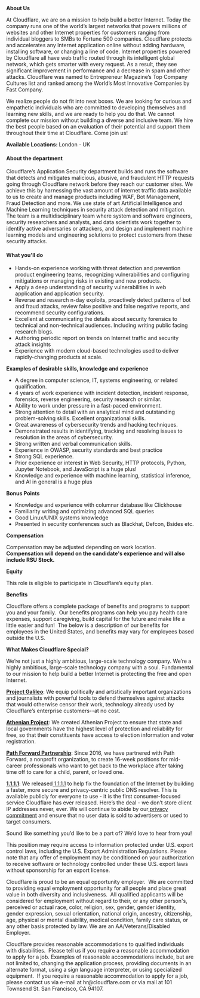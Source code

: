 <div class="content-intro">
	<div><strong>About Us</strong></div>
	<div>
		<p>At Cloudflare, we are on a mission to help build a better Internet. Today the company runs one of the world’s largest networks that powers millions of websites and other Internet properties for customers ranging from individual bloggers to SMBs to Fortune 500 companies. Cloudflare protects and accelerates any Internet application online without adding hardware, installing software, or changing a line of code. Internet properties powered by Cloudflare all have web traffic routed through its intelligent global network, which gets smarter with every request. As a result, they see significant improvement in performance and a decrease in spam and other attacks. Cloudflare was named to Entrepreneur Magazine’s Top Company Cultures list and ranked among the World’s Most Innovative Companies by Fast Company.&nbsp;</p>
		<p><span style="font-weight: 400;">We realize people do not fit into neat boxes. We are looking for curious and empathetic individuals who are committed to developing themselves and learning new skills, and we are ready to help you do that. We cannot complete our mission without building a diverse and inclusive team. We hire the best people based on an evaluation of their potential and support them throughout their time at Cloudflare. Come join us!&nbsp;</span></p>
	</div>
</div>
<p><strong>Available Locations: </strong>London - UK</p>
<h4><strong>About the department</strong></h4>
<p>Cloudflare’s Application Security department builds and runs the software that detects and mitigates malicious, abusive, and fraudulent HTTP requests going through Cloudflare network before they reach our customer sites. We achieve this by harnessing the vast amount of internet traffic data available to us to create and manage products including WAF, Bot Management, Fraud Detection and more. We use state of art Artificial Intelligence and Machine Learning techniques in security attack detection and mitigation. The team is a multidisciplinary team where system and software engineers, security researchers and analysts, and data scientists work together to identify active adversaries or attackers, and design and implement machine learning models and engineering solutions to protect customers from these security attacks.&nbsp;</p>
<h4><strong>What you'll do</strong></h4>
<ul>
	<li>Hands-on experience working with threat detection and prevention product engineering teams, recognizing vulnerabilities and configuring mitigations or managing risks in existing and new products.</li>
	<li>Apply a deep understanding of security vulnerabilities in web application and application security.</li>
	<li>Reverse and research n-day exploits, proactively detect patterns of bot and fraud attacks, review false positive and false negative reports, and recommend security configurations.</li>
	<li>Excellent at communicating the details about security forensics to technical and non-technical audiences.&nbsp;Including writing public facing research blogs.</li>
	<li>Authoring periodic report on trends on Internet traffic and security attack insights</li>
	<li>Experience with modern cloud-based technologies used to deliver rapidly-changing products at scale.</li>
</ul>
<p><strong>Examples of desirable skills, knowledge and experience</strong></p>
<ul>
	<li>A degree in computer science, IT, systems engineering, or related qualification.</li>
	<li>4 years of work experience with incident detection, incident response, forensics, reverse engineering, security research or similar.</li>
	<li>Ability to work under pressure in a fast-paced environment.</li>
	<li>Strong attention to detail with an analytical mind and outstanding problem-solving skills. Excellent organizational skills.</li>
	<li>Great awareness of cybersecurity trends and hacking techniques.</li>
	<li>Demonstrated results in identifying, tracking and resolving issues to resolution in the areas of cybersecurity.</li>
	<li>Strong written and verbal communication skills.</li>
	<li>Experience in OWASP, security standards and best practice</li>
	<li>Strong SQL experience.</li>
	<li>Prior experience or interest in Web Security, HTTP protocols, Python, Jupyter Notebook, and JavaScript is a huge plus!</li>
	<li>Knowledge and experience with machine learning, statistical inference, and AI in general is a huge plus</li>
</ul>
<p><strong>Bonus Points</strong></p>
<ul>
	<li>Knowledge and experience with columnar database like Clickhouse</li>
	<li>Familiarity writing and optimizing advanced SQL queries</li>
	<li>Good Linux/UNIX systems knowledge</li>
	<li>Presented in security conferences such as Blackhat, Defcon, Bsides etc.</li>
</ul>
<p><strong>Compensation</strong></p>
<p>Compensation may be adjusted depending on work location. <strong>Compensation will depend on the candidate's experience and will also include RSU Stock.</strong></p>
<p><strong>Equity</strong></p>
<p>This role is eligible to participate in Cloudflare’s equity plan.</p>
<p><strong>Benefits</strong></p>
<p>Cloudflare offers a complete package of benefits and programs to support you and your family.&nbsp; Our benefits programs can help you pay health care expenses, support caregiving, build capital for the future and make life a little easier and fun!&nbsp; The below is a description of our benefits for employees in the United States, and benefits may vary for employees based outside the U.S.</p>
<div class="content-conclusion">
	<p><strong>What Makes Cloudflare Special?</strong></p>
	<p><span style="font-weight: 400;">We’re not just a highly ambitious, large-scale technology company. We’re a highly ambitious, large-scale technology company with a soul. Fundamental to our mission to help build a better Internet is protecting the free and open Internet.</span></p>
	<p><a href="https://blog.cloudflare.com/protecting-free-expression-online/"><strong>Project Galileo</strong></a><span style="font-weight: 400;">: We equip politically and artistically important organizations and journalists with powerful tools to defend themselves against attacks that would otherwise censor their work, technology already used by Cloudflare’s enterprise customers--at no cost.</span></p>
	<p><strong><a href="https://www.cloudflare.com/athenian/">Athenian Project</a></strong><span style="font-weight: 400;">: We created Athenian Project to ensure that state and local governments have the highest level of protection and reliability for free, so that their constituents have access to election information and voter registration.</span></p>
	<p><a href="https://blog.cloudflare.com/tag/path-forward/"><strong>Path Forward Partnership</strong></a><span style="font-weight: 400;">: Since 2016, we have partnered with Path Forward, a nonprofit organization, to create 16-week positions for mid-career professionals who want to get back to the workplace after taking time off to care for a child, parent, or loved one.</span></p>
	<p><a href="https://1.1.1.1/"><strong>1.1.1.1</strong></a><span style="font-weight: 400;">: We released</span><a href="https://1.1.1.1/"> <span style="font-weight: 400;">1.1.1.1</span></a><span style="font-weight: 400;"> to help fix the foundation of the Internet by building a faster, more secure and privacy-centric public DNS resolver. This is available publicly for everyone to use - it is the first consumer-focused service Cloudflare has ever released. Here’s the deal - we don’t store client IP addresses never, ever. We will continue to abide by our</span><a href="https://developers.cloudflare.com/1.1.1.1/privacy/public-dns-resolver"> privacy commitment</a><span style="font-weight: 400;"> and ensure that no user data is sold to advertisers or used to target consumers.</span></p>
	<p><span style="font-weight: 400;">Sound like something you’d like to be a part of? We’d love to hear from you!</span></p>
	<p><span style="font-weight: 400;">This position may require access to information protected under U.S. export control laws, including the U.S. Export Administration Regulations. Please note that any offer of employment may be conditioned on your authorization to receive software or technology controlled under these U.S. export laws without sponsorship for an export license.</span></p>
	<p><span style="font-weight: 400;">Cloudflare is proud to be an equal opportunity employer. &nbsp;We are committed to providing equal employment opportunity for all people and place great value in both diversity and inclusiveness. &nbsp;All qualified applicants will be considered for employment without regard to their, or any other person's, perceived or actual</span> <span style="font-weight: 400;">race, color, religion, sex, gender, gender identity, gender expression, sexual orientation, national origin, ancestry, citizenship, age, physical or mental disability, medical condition, family care status, or any other basis protected by law. </span><span style="font-weight: 400;">We are an AA/Veterans/Disabled Employer.</span></p>
	<p><span style="font-weight: 400;">Cloudflare provides reasonable accommodations to qualified individuals with disabilities. &nbsp;Please tell us if you require a reasonable accommodation to apply for a job. Examples of reasonable accommodations include, but are not limited to, changing the application process, providing documents in an alternate format, using a sign language interpreter, or using specialized equipment. &nbsp;If you require a reasonable accommodation to apply for a job, please contact us via e-mail at </span><span style="font-weight: 400;">hr@cloudflare.com</span><span style="font-weight: 400;"> or via mail at 101 Townsend St. San Francisco, CA 94107.</span></p>
</div>